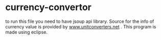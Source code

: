 # currency-convertor
to run this file you need to have jsoup api library.
Source for the info of currency value is provided by www.unitconverters.net . 
This program is made using eclipse.

